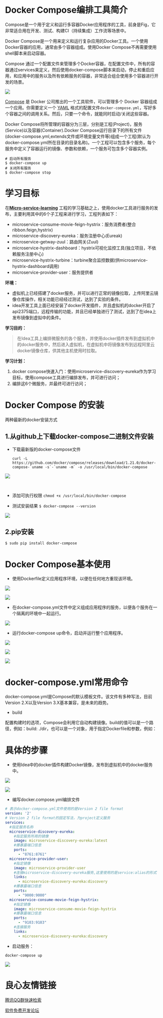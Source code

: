 # Docker Compose编排工具简介

Compose是一个用于定义和运行多容器Docker应用程序的工具，前身是Fig，它非常适合用在开发、测试、构建CI（持续集成）工作流等场景中。

Docker Compose是一个用来定义和运行复杂应用的Docker工具。一个使用Docker容器的应用，通常由多个容器组成。使用Docker Compose不再需要使用shell脚本来启动容器。 

Compose 通过一个配置文件来管理多个Docker容器，在配置文件中，所有的容器通过services来定义，然后使用docker-compose脚本来启动，停止和重启应用，和应用中的服务以及所有依赖服务的容器，非常适合组合使用多个容器进行开发的场景。

![](http://www.ruanyifeng.com/blogimg/asset/2018/bg2018021311.jpg)

[Compose](https://docs.docker.com/compose/) 是 Docker 公司推出的一个工具软件，可以管理多个 Docker 容器组成一个应用。你需要定义一个 [YAML](http://www.ruanyifeng.com/blog/2016/07/yaml.html) 格式的配置文件`docker-compose.yml`，写好多个容器之间的调用关系。然后，只要一个命令，就能同时启动/关闭这些容器。

Docker Compose将所管理的容器分为三层，分别是工程(Project)，服务(Service)以及容器(Container).Docker Compose运行目录下的所有文件(docker-compose.yml,extends文件或环境变量文件等)组成一个工程(默认为docker-compose.yml所在目录的目录名称)。一个工程可以包含多个服务，每个服务中定义了容器运行的镜像、参数和依赖，一个服务可包含多个容器实例。

```
# 启动所有服务
$ docker-compose up
# 关闭所有服务
$ docker-compose stop
```

# 学习目标

在[**Micro-service-learning**](https://github.com/TaciturnK/Micro-service-learning) 工程的学习基础之上，使用docker工具进行服务的发布，主要利用其中的6个子工程来进行学习，工程列表如下：

- microservice-consume-movie-feign-hystrix：服务消费者(整合ribbon.feign,hystrix)
- microservice-discovery-eureka：服务注册中心(Eureak)
- microservice-getway-zuul：路由网关(Zuul)
- microservice-hystrix-dashboard：hystrix可视化监控工具(独立项目，不依赖服务注册中心)
- microservice-hystrix-turbine：turbine聚合监控数据(供microservice-hystrix-dashboard调用)
- microservice-provider-user：服务提供者

**环境：**

- 虚拟机上已经搭建了docker服务，并可以进行正常的镜像拉取，上传阿里云镜像仓库操作，相关功能已经经过测试，达到了实验的条件。
- idea开发工具上面已经安装了docker开发插件，并且虚拟机的docker开启了api2375端口，远程传输的功能，并且已经单独进行了测试，达到了在idea上发布镜像到虚拟中的条件。

**学习目的：**

> 在Idea工具上编排微服务的各个服务，并使用docker插件发布到虚拟机中的docker服务中，然后进入虚拟机，在虚拟机中将镜像发布到远程阿里云docker镜像仓库，供其他主机使用时拉取。

**学习计划：**

1. docker compose快速入门：使用microservice-discovery-eureka作为学习目标，使用compose工具进行编排发布，并可进行访问；
2. 编排这6个微服务，并最终可进行访问；



# Docker Compose 的安装

两种最新的docker安装方式

## 1.从github上下载docker-compose二进制文件安装

- 下载最新版的docker-compose文件 

  ```
  curl -L https://github.com/docker/compose/releases/download/1.21.0/docker-compose-`uname -s`-`uname -m` -o /usr/local/bin/docker-compose
  ```

 ![](https://i.imgur.com/9dxSgXa.png)

  ​

- 添加可执行权限 
  `chmod +x /usr/local/bin/docker-compose`

- 测试安装结果 
  `$ docker-compose --version `

![](https://i.imgur.com/lEJfxts.png)

## 2.pip安装

`$ sudo pip install docker-compose`

# Docker Compose基本使用

- 使用Dockerfile定义应用程序环境，以便在任何地方重现该环境。

![](https://i.imgur.com/O0ZzRPl.png)

![](https://i.imgur.com/epxZl4o.png)

- 在docker-compose.yml文件中定义组成应用程序的服务，以便各个服务在一个隔离的环境中一起运行。

![](https://i.imgur.com/TuzaCdG.png)

- 运行docker-compose up命令，启动并运行整个应用程序。

![](https://i.imgur.com/SggYz0P.png)

![](https://i.imgur.com/0yvG1sx.png)

![](https://i.imgur.com/P6YWPqR.png)

# docker-compose.yml常用命令

docker-compose.yml是Compose的默认模板文件。该文件有多种写法，目前Version 2.X以及Version 3.X基本兼容，是未来的趋势。

- build

配置构建时的选项，Compose会利用它自动构建镜像。build的值可以是一个路径，例如：build: ./dir，也可以是一个对象，用于指定Dockerfile和参数，例如：



# 具体的步骤

- 使用Idea中的docker插件构建Docker镜像，发布到虚拟机中的docker服务中。

![](https://i.imgur.com/40RSnxM.png)

![](https://i.imgur.com/186vlfT.png)

- 编写docker.compose.yml编排文件

```yml
# 表示docker-compose.yml文件使用的是Version 2 file format
version: '2'
# Version 2 file format的固定写法，为project定义服务
services:
  #指定服务名称
  microservice-discovery-eureka:
    #指定服务所用的镜像
    image: microservice-discovery-eureka:latest
    #爆暴露端口信息
    ports:
      - "8761:8761"
  microservice-provider-user:
    #指定镜像
    image: microservice-provider-user
    #连接microservice-discovery-eureka服务,这里使用的是service:alias的形式
    links:
      - microservice-discovery-eureka:discovery
    #爆暴露端口信息
    ports:
      - "9000:9000"
  microservice-consume-movie-feign-hystrix:
    #指定镜像
    image: microservice-consume-movie-feign-hystrix
    #爆暴露端口信息
    ports:
      - "9103:9103"
    #连接服务
    links:
      - microservice-discovery-eureka:discovery
```

- 启动服务：

```
docker-compose up
```

![](https://i.imgur.com/X7vpiht.png)









 # 良心友情链接

[腾讯QQ群快速检索](http://u.720life.cn/s/8cf73f7c)

[软件免费开发论坛](http://u.720life.cn/s/bbb01dc0)